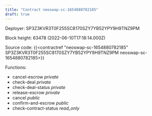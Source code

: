 ```yaml
---
title: "Contract neoswap-sc-1654880782185"
draft: true
---
```

Deployer: SP3Z3KVR3T0F255SC8170SZY7YB52YPY9H9TNZ9PM


 



Block height: 63478 (2022-06-10T17:18:14.000Z)

Source code: {{<contractref "neoswap-sc-1654880782185" SP3Z3KVR3T0F255SC8170SZY7YB52YPY9H9TNZ9PM neoswap-sc-1654880782185>}}

Functions:

* cancel-escrow _private_
* check-deal _private_
* check-deal-status _private_
* release-escrow _private_
* cancel _public_
* confirm-and-escrow _public_
* check-contract-status _read_only_
